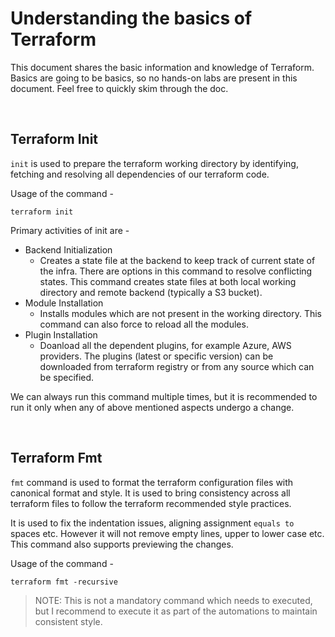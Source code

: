 # Understanding the basics of Terraform

This document shares the basic information and knowledge of Terraform. Basics are going to be basics, so no hands-on labs are present in this document. Feel free to quickly skim through the doc.

<br />

## Terraform Init

`init` is used to prepare the terraform working directory by identifying, fetching and resolving all dependencies of our terraform code. 

Usage of the command - 

```
terraform init
```

Primary activities of init are - 

- Backend Initialization
    - Creates a state file at the backend to keep track of current state of the infra. There are options in this command to resolve conflicting states. This command creates state files at both local working directory and remote backend (typically a S3 bucket).
- Module Installation
    - Installs modules which are not present in the working directory. This command can also force to reload all the modules.
- Plugin Installation
    - Doanload all the dependent plugins, for example Azure, AWS providers. The plugins (latest or specific version) can be downloaded from terraform registry or from any source which can be specified.

We can always run this command multiple times, but it is recommended to run it only when any of above mentioned aspects undergo a change.


<br />

## Terraform Fmt

`fmt` command is used to format the terraform configuration files with canonical format and style. It is used to bring consistency across all terraform files to follow the terraform recommended style practices.

It is used to fix the indentation issues, aligning assignment `equals to` spaces etc. However it will not remove empty lines, upper to lower case etc. This command also supports previewing the changes. 

Usage of the command - 

```
terraform fmt -recursive
```

> NOTE: This is not a mandatory command which needs to executed, but I recommend to execute it as part of the automations to maintain consistent style.

<br />



